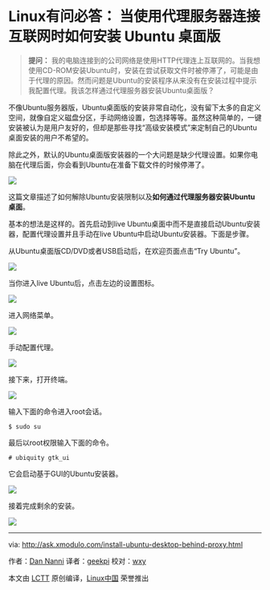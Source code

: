 Linux有问必答： 当使用代理服务器连接互联网时如何安装 Ubuntu 桌面版
================================================================================
> **提问：** 我的电脑连接到的公司网络是使用HTTP代理连上互联网的。当我想使用CD-ROM安装Ubuntu时，安装在尝试获取文件时被停滞了，可能是由于代理的原因。然而问题是Ubuntu的安装程序从来没有在安装过程中提示我配置代理。我该怎样通过代理服务器安装Ubuntu桌面版？

不像Ubuntu服务器版，Ubuntu桌面版的安装非常自动化，没有留下太多的自定义空间，就像自定义磁盘分区，手动网络设置，包选择等等。虽然这种简单的，一键安装被认为是用户友好的，但却是那些寻找“高级安装模式”来定制自己的Ubuntu桌面安装的用户不希望的。

除此之外，默认的Ubuntu桌面版安装器的一个大问题是缺少代理设置。如果你电脑在代理后面，你会看到Ubuntu在准备下载文件的时候停滞了。

![](https://c2.staticflickr.com/6/5683/22195372232_cea81a5e45_c.jpg)

这篇文章描述了如何解除Ubuntu安装限制以及**如何通过代理服务器安装Ubuntu桌面**。

基本的想法是这样的。首先启动到live Ubuntu桌面中而不是直接启动Ubuntu安装器，配置代理设置并且手动在live Ubuntu中启动Ubuntu安装器。下面是步骤。

从Ubuntu桌面版CD/DVD或者USB启动后，在欢迎页面点击“Try Ubuntu”。

![](https://c1.staticflickr.com/1/586/22195371892_3816ba09c3_c.jpg)

当你进入live Ubuntu后，点击左边的设置图标。

![](https://c1.staticflickr.com/1/723/22020327738_058610c19d_c.jpg)

进入网络菜单。

![](https://c2.staticflickr.com/6/5675/22021212239_ba3901c8bf_c.jpg)

手动配置代理。

![](https://c1.staticflickr.com/1/735/22020025040_59415e0b9a_c.jpg)

接下来，打开终端。

![](https://c2.staticflickr.com/6/5642/21587084823_357b5c48cb_c.jpg)

输入下面的命令进入root会话。

    $ sudo su

最后以root权限输入下面的命令。

    # ubiquity gtk_ui

它会启动基于GUI的Ubuntu安装器。

![](https://c1.staticflickr.com/1/723/22020025090_cc64848b6c_c.jpg)

接着完成剩余的安装。

![](https://c1.staticflickr.com/1/628/21585344214_447020e9d6_c.jpg)

--------------------------------------------------------------------------------

via: http://ask.xmodulo.com/install-ubuntu-desktop-behind-proxy.html

作者：[Dan Nanni][a]
译者：[geekpi](https://github.com/geekpi)
校对：[wxy](https://github.com/wxy)

本文由 [LCTT](https://github.com/LCTT/TranslateProject) 原创编译，[Linux中国](https://linux.cn/) 荣誉推出

[a]:http://ask.xmodulo.com/author/nanni
